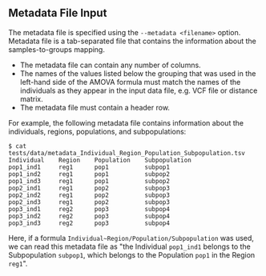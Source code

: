 
## Metadata File Input 

The metadata file is specified using the `--metadata <filename>` option. Metadata file is a tab-separated file that contains the information about the samples-to-groups mapping. 

- The metadata file can contain any number of columns. 
- The names of the values listed below the grouping that was used in the left-hand side of the AMOVA formula must match the names of the individuals as they appear in the input data file, e.g. VCF file or distance matrix.
- The metadata file must contain a header row.

For example, the following metadata file contains information about the individuals, regions, populations, and subpopulations:

```
$ cat tests/data/metadata_Individual_Region_Population_Subpopulation.tsv
Individual    Region    Population    Subpopulation
pop1_ind1     reg1      pop1          subpop1
pop1_ind2     reg1      pop1          subpop2
pop1_ind3     reg1      pop1          subpop2
pop2_ind1     reg1      pop2          subpop3
pop2_ind2     reg1      pop2          subpop3
pop2_ind3     reg1      pop2          subpop3
pop3_ind1     reg2      pop3          subpop4
pop3_ind2     reg2      pop3          subpop4
pop3_ind3     reg2      pop3          subpop4
```

Here, if a formula `Individual~Region/Population/Subpopulation` was used, we can read this metadata file as "the Individual `pop1_ind1` belongs to the Subpopulation `subpop1`, which belongs to the Population `pop1` in the Region `reg1`".
